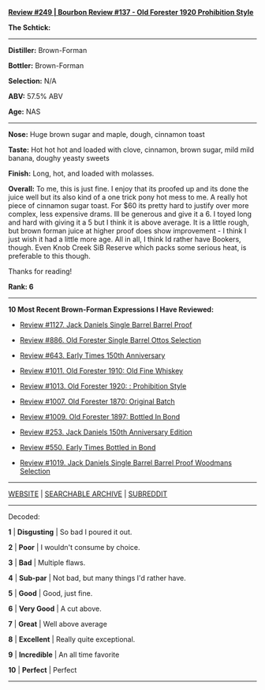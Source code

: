 
[**Review #249 | Bourbon Review #137 - Old Forester 1920 Prohibition Style**]( https://t8ke.review/review-249-old-forester-1920/)

**The Schtick:** 

-----

**Distiller:** Brown-Forman

**Bottler:** Brown-Forman

**Selection:** N/A

**ABV:** 57.5% ABV

**Age:** NAS 

-----

**Nose:**  Huge brown sugar and maple, dough, cinnamon toast

**Taste:**   Hot hot hot and loaded with clove, cinnamon, brown sugar, mild mild banana, doughy yeasty sweets

**Finish:** Long, hot, and loaded with molasses.

**Overall:** To me, this is just fine. I enjoy that its proofed up and its done the juice well but its also kind of a one trick pony hot mess to me. A really hot piece of cinnamon sugar toast. For $60 its pretty hard to justify over more complex, less expensive drams. Ill be generous and give it a 6. I toyed long and hard with giving it a 5 but I think it is above average. It is a little rough, but brown forman juice at higher proof does show improvement - I think I just wish it had a little more age. All in all, I think Id rather have Bookers, though. Even Knob Creek SiB Reserve which packs some serious heat, is preferable to this though.

Thanks for reading!

**Rank: 6**

----- 

**10 Most Recent Brown-Forman Expressions I Have Reviewed:** 

- [Review #1127. Jack Daniels Single Barrel Barrel Proof]( https://t8ke.review/review-1127-jack-daniels-single-barrel-barrel-proof/) 

- [Review #886. Old Forester Single Barrel Ottos Selection]( https://t8ke.review/review-886-old-forester-single-barrel-ottos-selection/) 

- [Review #643. Early Times 150th Anniversary]( https://t8ke.review/review-643-early-times-150th-anniversary/) 

- [Review #1011. Old Forester 1910: Old Fine Whiskey]( https://t8ke.review/review-1011-old-forester-1910-old-fine-whiskey/) 

- [Review #1013. Old Forester 1920: : Prohibition Style]( https://t8ke.review/review-1013-old-forester-1920-prohibition-style/) 

- [Review #1007. Old Forester 1870: Original Batch]( https://t8ke.review/review-1007-old-forester-1870-original-batch/) 

- [Review #1009. Old Forester 1897: Bottled In Bond]( https://t8ke.review/review-1009-old-forester-1897-bottled-in-bond/) 

- [Review #253. Jack Daniels 150th Anniversary Edition]( https://t8ke.review/review-253-jack-daniels-150th-anniversary-release/) 

- [Review #550. Early Times Bottled in Bond]( https://t8ke.review/review-550-early-times-bib/) 

- [Review #1019. Jack Daniels Single Barrel Barrel Proof Woodmans Selection]( https://t8ke.review/review-1019-jack-daniels-single-barrel-barrel-proof-bourbon-woodmans-selection/) 

-----

[WEBSITE](https://t8ke.review) | [SEARCHABLE ARCHIVE](https://t8ke.review/review-archive/) | [SUBREDDIT](https://reddit.com/r/t8kereviews)

-----

Decoded:

**1** | **Disgusting** | So bad I poured it out.

**2** | **Poor** | I wouldn't consume by choice.

**3** | **Bad** | Multiple flaws.

**4** | **Sub-par** | Not bad, but many things I'd rather have.

**5** | **Good** | Good, just fine.

**6** | **Very Good** | A cut above.

**7** | **Great** | Well above average

**8** | **Excellent** | Really quite exceptional.

**9** | **Incredible** | An all time favorite

**10** | **Perfect** | Perfect

----

